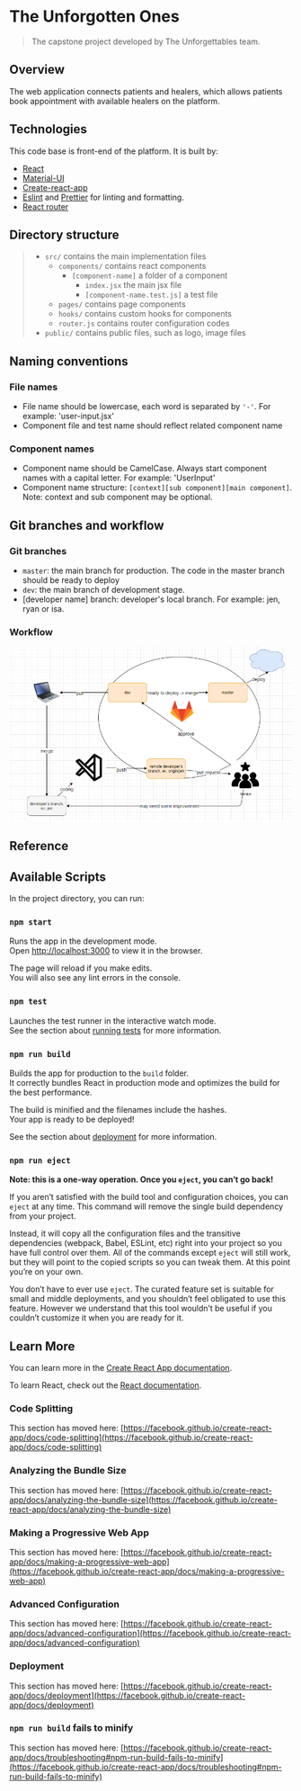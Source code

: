 # The Unforgotten Ones

> The capstone project developed by The Unforgettables team.

## Overview
The web application connects patients and healers, which allows patients book appointment with available healers on the platform.

## Technologies
This code base is front-end of the platform. It is built by:
- [React](https://reactjs.org/)
- [Material-UI](https://material-ui.com/)
- [Create-react-app](https://create-react-app.dev/docs/getting-started/)
- [Eslint](https://eslint.org/) and [Prettier](https://prettier.io/) for linting and formatting.
- [React router](https://reactrouter.com/web/guides/quick-start)

## Directory structure

> - `src/` contains the main implementation files
>    - `components/` contains react components
>        - `[component-name]` a folder of a component
>            - `index.jsx`  the main jsx file
>            - `[component-name.test.js]` a test file
>    - `pages/` contains page components 
>    - `hooks/` contains custom hooks for components
>    - `router.js` contains router configuration codes
> - `public/` contains public files, such as logo, image files


## Naming conventions

### File names
- File name should be lowercase, each word is separated by `'-'`. For example: 'user-input.jsx'
- Component file and test name should reflect related component name

### Component names
- Component name should be CamelCase. Always start component names with a capital letter. For example: 'UserInput'
- Component name structure: `[context][sub component][main component]`. Note: context and sub component may be optional.

## Git branches and workflow
### Git branches
- `master`: the main branch for production. The code in the master branch should be ready to deploy
- `dev`: the main branch of development stage.
- [developer name] branch: developer's local branch. For example: jen, ryan or isa.
### Workflow

![Workflow](workflow.PNG)

## Reference


## Available Scripts

In the project directory, you can run:

### `npm start`

Runs the app in the development mode.\
Open [http://localhost:3000](http://localhost:3000) to view it in the browser.

The page will reload if you make edits.\
You will also see any lint errors in the console.

### `npm test`

Launches the test runner in the interactive watch mode.\
See the section about [running tests](https://facebook.github.io/create-react-app/docs/running-tests) for more information.

### `npm run build`

Builds the app for production to the `build` folder.\
It correctly bundles React in production mode and optimizes the build for the best performance.

The build is minified and the filenames include the hashes.\
Your app is ready to be deployed!

See the section about [deployment](https://facebook.github.io/create-react-app/docs/deployment) for more information.

### `npm run eject`

**Note: this is a one-way operation. Once you `eject`, you can’t go back!**

If you aren’t satisfied with the build tool and configuration choices, you can `eject` at any time. This command will remove the single build dependency from your project.

Instead, it will copy all the configuration files and the transitive dependencies (webpack, Babel, ESLint, etc) right into your project so you have full control over them. All of the commands except `eject` will still work, but they will point to the copied scripts so you can tweak them. At this point you’re on your own.

You don’t have to ever use `eject`. The curated feature set is suitable for small and middle deployments, and you shouldn’t feel obligated to use this feature. However we understand that this tool wouldn’t be useful if you couldn’t customize it when you are ready for it.

## Learn More

You can learn more in the [Create React App documentation](https://facebook.github.io/create-react-app/docs/getting-started).

To learn React, check out the [React documentation](https://reactjs.org/).

### Code Splitting

This section has moved here: [https://facebook.github.io/create-react-app/docs/code-splitting](https://facebook.github.io/create-react-app/docs/code-splitting)

### Analyzing the Bundle Size

This section has moved here: [https://facebook.github.io/create-react-app/docs/analyzing-the-bundle-size](https://facebook.github.io/create-react-app/docs/analyzing-the-bundle-size)

### Making a Progressive Web App

This section has moved here: [https://facebook.github.io/create-react-app/docs/making-a-progressive-web-app](https://facebook.github.io/create-react-app/docs/making-a-progressive-web-app)

### Advanced Configuration

This section has moved here: [https://facebook.github.io/create-react-app/docs/advanced-configuration](https://facebook.github.io/create-react-app/docs/advanced-configuration)

### Deployment

This section has moved here: [https://facebook.github.io/create-react-app/docs/deployment](https://facebook.github.io/create-react-app/docs/deployment)

### `npm run build` fails to minify

This section has moved here: [https://facebook.github.io/create-react-app/docs/troubleshooting#npm-run-build-fails-to-minify](https://facebook.github.io/create-react-app/docs/troubleshooting#npm-run-build-fails-to-minify)
